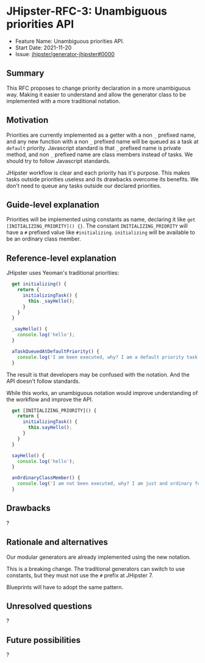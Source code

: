 # JHipster-RFC-3: Unambiguous priorities API

<!-- This is a RFC template based on the Rust RFC process but simplified: https://github.com/rust-lang/rfcs/ -->

- Feature Name: Unambiguous priorities API.
- Start Date: 2021-11-20
- Issue: [jhipster/generator-jhipster#0000](https://github.com/jhipster/generator-jhipster/0000)

## Summary

[summary]: #summary

This RFC proposes to change priority declaration in a more unambiguous way. Making it easier to understand and allow the generator class to be implemented with a more traditional notation.

## Motivation

[motivation]: #motivation

Priorities are currently implemented as a getter with a non `_` prefixed name, and any new function with a non `_` prefixed name will be queued as a task at `default` priority. Javascript standard is that `_` prefixed name is private method, and non `_` prefixed name are class members instead of tasks. We should try to follow Javascript standards.

JHipster workflow is clear and each priority has it's purpose. This makes tasks outside priorities useless and its drawbacks overcome its benefits. We don't need to queue any tasks outside our declared priorities.

## Guide-level explanation

[guide-level-explanation]: #guide-level-explanation

Priorities will be implemented using constants as name, declaring it like `get [INITIALIZING_PRIORITY]() {}`. The constant `INITIALIZING_PRIORITY` will have a `#` prefixed value like `#initializing`. `initializing` will be available to be an ordinary class member.

## Reference-level explanation

[reference-level-explanation]: #reference-level-explanation

JHipster uses Yeoman's traditional priorities:

```js
  get initializing() {
    return {
      initializingTask() {
        this._sayHello();
      }
    }
  }

  _sayHello() {
    console.log('hello');
  }

  aTaskQueuedAtDefaultPriority() {
    console.log('I am been executed, why? I am a default priority task.');
  }
```

The result is that developers may be confused with the notation. And the API doesn't follow standards.

While this works, an unambiguous notation would improve understanding of the workflow and improve the API.

```js
  get [INITIALIZING_PRIORITY]() {
    return {
      initializingTask() {
        this.sayHello();
      }
    }
  }

  sayHello() {
    console.log('hello');
  }

  anOrdinaryClassMember() {
    console.log('I am not been executed, why? I am just and ordinary function.');
  }
```

## Drawbacks

[drawbacks]: #drawbacks

?

## Rationale and alternatives

[rationale-and-alternatives]: #rationale-and-alternatives

Our modular generators are already implemented using the new notation.

This is a breaking change. The traditional generators can switch to use constants, but they must not use the `#` prefix at JHipster 7.

Blueprints will have to adopt the same pattern.

## Unresolved questions

[unresolved-questions]: #unresolved-questions

?

## Future possibilities

[future-possibilities]: #future-possibilities

?
